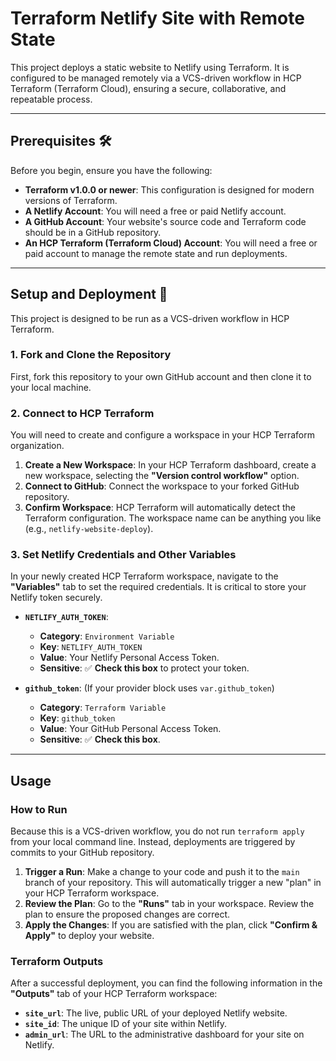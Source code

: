 # Terraform Netlify Site with Remote State

This project deploys a static website to Netlify using Terraform. It is configured to be managed remotely via a VCS-driven workflow in HCP Terraform (Terraform Cloud), ensuring a secure, collaborative, and repeatable process.



---

## Prerequisites 🛠️

Before you begin, ensure you have the following:

* **Terraform v1.0.0 or newer**: This configuration is designed for modern versions of Terraform.
* **A Netlify Account**: You will need a free or paid Netlify account.
* **A GitHub Account**: Your website's source code and Terraform code should be in a GitHub repository.
* **An HCP Terraform (Terraform Cloud) Account**: You will need a free or paid account to manage the remote state and run deployments.

---

## Setup and Deployment 🚀

This project is designed to be run as a VCS-driven workflow in HCP Terraform.

### 1. Fork and Clone the Repository

First, fork this repository to your own GitHub account and then clone it to your local machine.

### 2. Connect to HCP Terraform

You will need to create and configure a workspace in your HCP Terraform organization.

1.  **Create a New Workspace**: In your HCP Terraform dashboard, create a new workspace, selecting the **"Version control workflow"** option.
2.  **Connect to GitHub**: Connect the workspace to your forked GitHub repository.
3.  **Confirm Workspace**: HCP Terraform will automatically detect the Terraform configuration. The workspace name can be anything you like (e.g., `netlify-website-deploy`).

### 3. Set Netlify Credentials and Other Variables

In your newly created HCP Terraform workspace, navigate to the **"Variables"** tab to set the required credentials. It is critical to store your Netlify token securely.

* **`NETLIFY_AUTH_TOKEN`**:
    * **Category**: `Environment Variable`
    * **Key**: `NETLIFY_AUTH_TOKEN`
    * **Value**: Your Netlify Personal Access Token.
    * **Sensitive**: ✅ **Check this box** to protect your token.

* **`github_token`**: (If your provider block uses `var.github_token`)
    * **Category**: `Terraform Variable`
    * **Key**: `github_token`
    * **Value**: Your GitHub Personal Access Token.
    * **Sensitive**: ✅ **Check this box**.

---

## Usage

### How to Run

Because this is a VCS-driven workflow, you do not run `terraform apply` from your local command line. Instead, deployments are triggered by commits to your GitHub repository.

1.  **Trigger a Run**: Make a change to your code and push it to the `main` branch of your repository. This will automatically trigger a new "plan" in your HCP Terraform workspace.
2.  **Review the Plan**: Go to the **"Runs"** tab in your workspace. Review the plan to ensure the proposed changes are correct.
3.  **Apply the Changes**: If you are satisfied with the plan, click **"Confirm & Apply"** to deploy your website.

### Terraform Outputs

After a successful deployment, you can find the following information in the **"Outputs"** tab of your HCP Terraform workspace:

* **`site_url`**: The live, public URL of your deployed Netlify website.
* **`site_id`**: The unique ID of your site within Netlify.
* **`admin_url`**: The URL to the administrative dashboard for your site on Netlify.